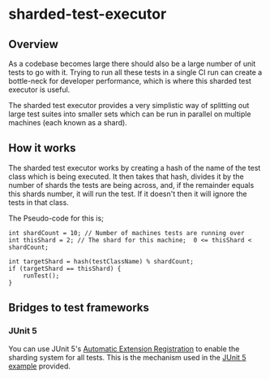 # sharded-test-executor

## Overview
As a codebase becomes large there should also be a large number of 
unit tests to go with it.  Trying to run all these tests in a single CI 
run can create a bottle-neck for developer performance, which is where this
sharded test executor is useful.

The sharded test executor provides a very simplistic way of splitting out
large test suites into smaller sets which can be run in parallel on multiple
machines (each known as a shard).

## How it works

The sharded test executor works by creating a hash of the name of the 
test class which is being executed. It then takes that hash, divides it
by the number of shards the tests are being across, and, if the remainder
equals this shards number, it will run the test. If it doesn't then it will
ignore the tests in that class.

The Pseudo-code for this is;

```
int shardCount = 10; // Number of machines tests are running over
int thisShard = 2; // The shard for this machine;  0 <= thisShard < shardCount;

int targetShard = hash(testClassName) % shardCount;
if (targetShard == thisShard) {
    runTest();
}
```

## Bridges to test frameworks

### JUnit 5

You can use JUnit 5's [Automatic Extension Registration](https://junit.org/junit5/docs/current/user-guide/#extensions-registration-automatic) to enable
the sharding system for all tests. This is the mechanism used in the [JUnit 5 example](https://github.com/alsutton/sharded-test-executor/tree/main/examples/junit5)
provided.

